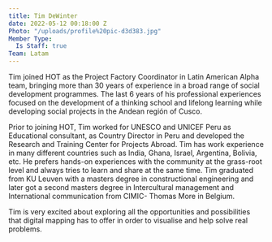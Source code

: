 ```yaml
---
title: Tim DeWinter
date: 2022-05-12 00:18:00 Z
Photo: "/uploads/profile%20pic-d3d383.jpg"
Member Type:
  Is Staff: true
Team: Latam
---
```


Tim joined HOT as the Project Factory Coordinator in Latin American Alpha team, bringing more than 30 years of experience in a broad range of social development programmes. The last 6 years of his professional experiences focused on the development of a thinking school and lifelong learning while developing social projects in the Andean región of Cusco. 

Prior to joining HOT, Tim worked for UNESCO and UNICEF Peru as Educational consultant, as Country Director in Peru and developed the Research and Training Center for Projects Abroad.  Tim has work experience in many different countries such as India, Ghana, Israel, Argentina, Bolivia, etc. He prefers hands-on experiences with the community at the grass-root level and always tries to learn and share at the same time. Tim graduated from KU Leuven with a masters degree in constructional engineering and later got a second masters degree in Intercultural management and International communication from CIMIC- Thomas More in Belgium. 

Tim is very excited about exploring all the opportunities and possibilities that digital mapping has to offer in order to visualise and help solve real problems.